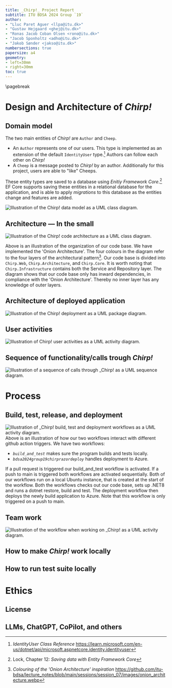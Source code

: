 ```yaml
---
title: _Chirp!_ Project Report
subtitle: ITU BDSA 2024 Group `19`
author:
- "Lluc Paret Aguer <llpa@itu.dk>"
- "Gustav Hejgaard <ghej@itu.dk>"
- "Ronas Jacob Coban Olsen <rono@itu.dk>"
- "Jacob Sponholtz <adho@itu.dk>"
- "Jakob Sønder <jakso@itu.dk>"
numbersections: true
papersize: a4
geometry:
- left=30mm
- right=30mm
toc: true
---
```


\pagebreak

# Design and Architecture of _Chirp!_

## Domain model

The two main entities of _Chirp!_ are `Author` and `Cheep`. 

- An `Author` represents one of our users. This type is implemented as an extension of the default `IdentityUser` type.[^1] Authors can follow each other on _Chirp!_ 
- A `Cheep` is a message posted to _Chirp!_ by an author. Additionally for this project, users are able to "like" Cheeps.

These entity types are saved to a database using _Enitiy Framework Core_.[^2] EF Core supports saving these entities in a relational database for the application, and is able to apply _migrations_ to this database as the entities change and features are added. 

[^1]: _IdentityUser Class Reference_ https://learn.microsoft.com/en-us/dotnet/api/microsoft.aspnetcore.identity.identityuser

[^2]: Lock, Chapter 12: _Saving data with Entity Framework Core_ 

![Illustration of the _Chirp!_ data model as a UML class diagram.](images/domain_model.png)

## Architecture — In the small

![Illustration of the _Chirp!_ code architecture as a UML class diagram.](images/code-architecture.png)

Above is an illustration of the organization of our code base.
We have implemented the 'Onion Architecture'. The four colours in the diagram refer to the four layers of the architectural pattern[^3].
Our code base is divided into `Chirp.Web`, `Chirp.Architecture`, and `Chirp.Core`.
It is worth noting that `Chirp.Infrastructure` contains both the Service and Repository layer.
The diagram shows that our code base only has inward dependencies, in compliance with the 'Onion Architecture'. Thereby no inner layer has any knowledge of outer layers.
 
[^3]: _Colouring of the 'Onion Architecture' inspiration_ https://github.com/itu-bdsa/lecture_notes/blob/main/sessions/session_07/images/onion_architecture.webp

## Architecture of deployed application

![Illustration of the _Chirp!_ deployment as a UML package diagram.](images/deployment-diagram.png)

## User activities

![Illustration of _Chirp!_ user activities as a UML activity diagram.](images/user_activities.png)

## Sequence of functionality/calls trough _Chirp!_

![Illustration of a sequence of calls through _Chirp! as a UML sequence diagram.](images/sequence_diagram.png)

# Process

## Build, test, release, and deployment

![Illustration of _Chirp! build, test and deployment workflows as a UML activity diagram.](images/github-actions.png)
Above is an illustration of how our two workflows interact with different github action triggers.
We have two workflows:
- _`build_and_test`_ makes sure the program builds and tests locally.
- _`bdsa2024group19chirprazordeploy`_ handles deployment to Azure.

If a pull request is triggered our build_and_test workflow is activated.
If a push to main is triggered both workflows are activated sequentially.
Both of our workflows run on a local Ubuntu instance, that is created at the start of the workflow.
Both the workflows checks out our code base, sets up .NET8 and runs a dotnet restore, build and test.
The deployment workflow then deploys the newly build application to Azure. Note that this workflow is only triggered on a push to main.


## Team work

![Illustration of the workflow when working on _Chirp!  as a UML activity diagram.](images/workflow.png)

## How to make _Chirp!_ work locally

## How to run test suite locally

# Ethics

## License

## LLMs, ChatGPT, CoPilot, and others

